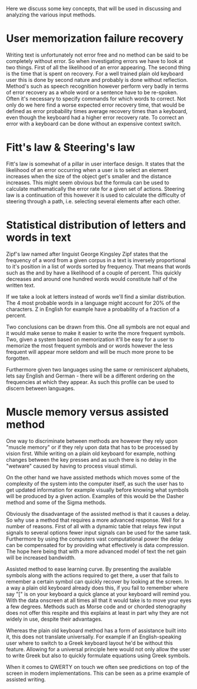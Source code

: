 Here we discuss some key concepts, that will be used in discussing and analyzing the various input methods.  

# User memorization failure recovery 
Writing text is unfortunately not error free and no method can be said to be completely without error. So when investigating errors we have to  look at two things.  First of all the likelihood of an error appearing. The second thing is the time that is spent on recovery. For a well trained plain old  keyboard user this is done by second nature and probably is done without reflection. Method's such as speech recognition however perform very badly in terms of error recovery as a whole word or a sentence have to be re-spoken. Often it's necessary to specify commands for which words to correct. Not only do we here find a worse expected error recovery time, that would be defined as error probability times average recovery times than a keyboard, even though the keyboard had a higher error recovery rate. To correct an error with a keyboard can be done without an expensive context switch.  

# Fitt's law & Steering's law
Fitt's law is somewhat of a pillar in user interface design. It states that the likelihood of an error occurring when a user is to select an element increases when the size of the object get's smaller and the distance increases. This might seem obvious but the formula can be used to  calculate mathematically the error rate for a given set of actions. Steering law is a continuation of this however it is used to calculate the difficulty of steering through a path, i.e. selecting several elements after each other.  

# Statistical distribution of letters and words in text
Zipf's law named after linguist George Kingsley Zipf states that the frequency of a word from a given corpus in a text is inversely proportional to it's position in a list of words sorted by frequency. That means that words such as the and by have a likelihood of a couple of percent. This quickly decreases and around one hundred words would constitute half of the written text.

If we take a look at letters instead of words we'll find a similar distribution. The 4 most probable words in a language might account for 20% of the characters. Z in English for example have a probability of a fraction of a percent. 

Two conclusions can be drawn from this. One all symbols are not equal and it would make sense to make it easier to write the more frequent symbols. Two, given a system based on memorization it'll be easy for a user to memorize the most frequent symbols and or words however the less frequent will appear more seldom and will be much more prone to be forgotten.

Furthermore given two languages using the same or reminiscent alphabets, lets say English and German - there will be a different ordering on the frequencies at which they appear. As such this profile can be used to discern between languages. 

# Muscle memory versus assisted method
One way to discriminate between methods are however they rely upon "muscle memory" or if they rely upon data that has to be processed by vision first. While writing on a plain old keyboard for example, nothing changes between the key presses and as such there is no delay in  the "wetware" caused by having to process visual stimuli. 

On the other hand we have assisted methods which moves some of the complexity of the system into the computer itself, as such the user has to get updated information for example visually before knowing what symbols will be produced by a given action. Examples of this would be the Dasher method and some of the Sigma methods. 

Obviously the disadvantage of the assisted method is that it causes a delay. So why use a method that requires a more advanced response. Well for a number of reasons. First of all with a dynamic table that relays few input signals to several options fewer input signals can be used for the same task. Furthermore by using the computers vast computational power the delay can be compensated for by providing what effectively is data compression. The hope here being that with a more advanced model of text the net gain will be increased bandwidth.  

Assisted method to ease learning curve. By presenting the available symbols along with the actions required to get there, a user that fails to remember a certain symbol can quickly recover by looking at the screen. In a way a plain old keyboard already does this, if you fail to remember where say "[" is on your keyboard a quick glance at your keyboard will remind you. With the data onscreen at all times all that it would take is to move your eyes a few degrees. Methods such as Morse code and or chorded stenography does not offer this respite and this explains at least in part why they are not widely in use,  despite their advantages. 

Whereas the plain old keyboard method has a form of assistance built into it, this does not translate universally. For example if an English-speaking user where to switch to a Greek keyboard layout he'd  be without this feature. Allowing for a universal principle here would not only allow the user to write Greek but also to quickly formulate equations using Greek symbols.

When it comes to QWERTY on touch we often see predictions on top of the screen in modern implementations. This can be seen as a prime example of assisted writing. 
